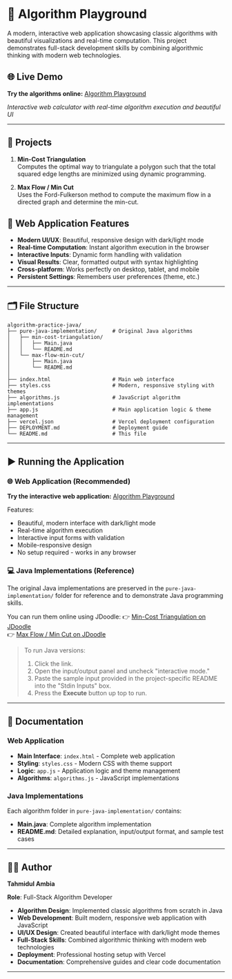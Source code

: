 # 🧠 Algorithm Playground

A modern, interactive web application showcasing classic algorithms with beautiful visualizations and real-time computation. This project demonstrates full-stack development skills by combining algorithmic thinking with modern web technologies.

## 🌐 Live Demo

**Try the algorithms online:** [Algorithm Playground](https://your-vercel-url-here.vercel.app)

*Interactive web calculator with real-time algorithm execution and beautiful UI*

---

## 📂 Projects

1. **Min-Cost Triangulation**  
   Computes the optimal way to triangulate a polygon such that the total squared edge lengths are minimized using dynamic programming.

2. **Max Flow / Min Cut**  
   Uses the Ford-Fulkerson method to compute the maximum flow in a directed graph and determine the min-cut.

## 🚀 Web Application Features

- **Modern UI/UX**: Beautiful, responsive design with dark/light mode
- **Real-time Computation**: Instant algorithm execution in the browser
- **Interactive Inputs**: Dynamic form handling with validation
- **Visual Results**: Clear, formatted output with syntax highlighting
- **Cross-platform**: Works perfectly on desktop, tablet, and mobile
- **Persistent Settings**: Remembers user preferences (theme, etc.)

---

## 🗂️ File Structure

```
algorithm-practice-java/
├── pure-java-implementation/     # Original Java algorithms
│   ├── min-cost-triangulation/
│   │   ├── Main.java
│   │   └── README.md
│   └── max-flow-min-cut/
│       ├── Main.java
│       └── README.md
│
├── index.html                    # Main web interface
├── styles.css                    # Modern, responsive styling with themes
├── algorithms.js                 # JavaScript algorithm implementations
├── app.js                        # Main application logic & theme management
├── vercel.json                   # Vercel deployment configuration
├── DEPLOYMENT.md                 # Deployment guide
└── README.md                     # This file
```

---

## ▶️ Running the Application

### 🌐 Web Application (Recommended)
**Try the interactive web application:** [Algorithm Playground](https://your-vercel-url-here.vercel.app)

Features:
- Beautiful, modern interface with dark/light mode
- Real-time algorithm execution
- Interactive input forms with validation
- Mobile-responsive design
- No setup required - works in any browser

### 💻 Java Implementations (Reference)
The original Java implementations are preserved in the `pure-java-implementation/` folder for reference and to demonstrate Java programming skills.

You can run them online using JDoodle:
👉 [Min-Cost Triangulation on JDoodle](https://www.jdoodle.com/ia/1Iay)  
👉 [Max Flow / Min Cut on JDoodle](https://www.jdoodle.com/ia/1Iax)

> To run Java versions:
> 1. Click the link.
> 2. Open the input/output panel and uncheck "interactive mode."
> 3. Paste the sample input provided in the project-specific README into the "Stdin Inputs" box.
> 4. Press the **Execute** button up top to run.

---

## 📄 Documentation

### Web Application
- **Main Interface**: `index.html` - Complete web application
- **Styling**: `styles.css` - Modern CSS with theme support
- **Logic**: `app.js` - Application logic and theme management
- **Algorithms**: `algorithms.js` - JavaScript implementations

### Java Implementations
Each algorithm folder in `pure-java-implementation/` contains:
- **Main.java**: Complete algorithm implementation
- **README.md**: Detailed explanation, input/output format, and sample test cases

---

## 👨‍💻 Author
**Tahmidul Ambia**

**Role**: Full-Stack Algorithm Developer

- **Algorithm Design**: Implemented classic algorithms from scratch in Java
- **Web Development**: Built modern, responsive web application with JavaScript
- **UI/UX Design**: Created beautiful interface with dark/light mode themes
- **Full-Stack Skills**: Combined algorithmic thinking with modern web technologies
- **Deployment**: Professional hosting setup with Vercel
- **Documentation**: Comprehensive guides and clear code documentation  

---

